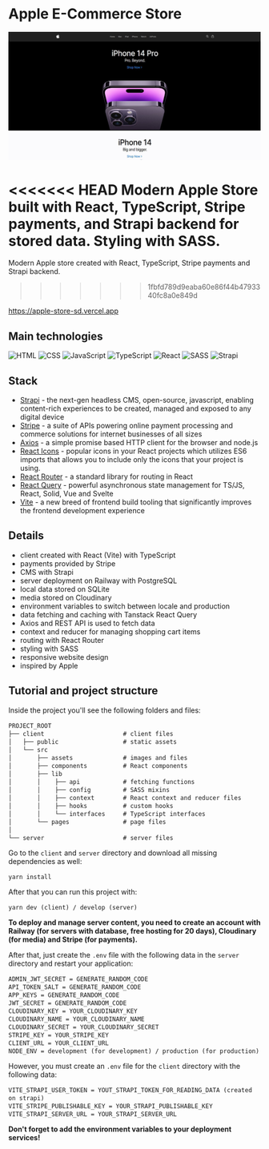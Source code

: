 # Apple E-Commerce Store

![tutorial thumbnail](./client/src/assets/_thumbnail.jpg)

<<<<<<< HEAD
Modern Apple Store built with React, TypeScript, Stripe payments, and Strapi backend for stored data. Styling with SASS.
=======
Modern Apple store created with React, TypeScript, Stripe payments and Strapi backend.
>>>>>>> 1fbfd789d9eaba60e86f44b4793340fc8a0e849d

https://apple-store-sd.vercel.app

## Main technologies

![HTML](https://img.shields.io/badge/HTML5-E34F26?style=for-the-badge&logo=html5&logoColor=white)
![CSS](https://img.shields.io/badge/CSS3-1572B6?style=for-the-badge&logo=css3&logoColor=white)
![JavaScript](https://img.shields.io/badge/JavaScript-323330?style=for-the-badge&logo=javascript&logoColor=F7DF1E)
![TypeScript](https://img.shields.io/badge/typescript-%23007ACC.svg?style=for-the-badge&logo=typescript&logoColor=white)
![React](https://img.shields.io/badge/React-20232A?style=for-the-badge&logo=react&logoColor=61DAFB)
![SASS](https://img.shields.io/badge/SASS-hotpink.svg?style=for-the-badge&logo=SASS&logoColor=white)
![Strapi](https://img.shields.io/badge/strapi-%232E7EEA.svg?style=for-the-badge&logo=strapi&logoColor=white)

## Stack

- [Strapi](https://strapi.io) - the next-gen headless CMS, open-source, javascript, enabling content-rich experiences to be created, managed and exposed to any digital device
- [Stripe](https://stripe.com) - a suite of APIs powering online payment processing and commerce solutions for internet businesses of all sizes
- [Axios](https://axios-http.com) - a simple promise based HTTP client for the browser and node.js
- [React Icons](https://react-icons.github.io/react-icons) - popular icons in your React projects which utilizes ES6 imports that allows you to include only the icons that your project is using.
- [React Router](https://reactrouter.com/en/main) - a standard library for routing in React
- [React Query](https://tanstack.com/query/v4) - powerful asynchronous state management for TS/JS, React, Solid, Vue and Svelte
- [Vite](https://vitejs.dev) - a new breed of frontend build tooling that significantly improves the frontend development experience

## Details

- client created with React (Vite) with TypeScript
- payments provided by Stripe
- CMS with Strapi
- server deployment on Railway with PostgreSQL
- local data stored on SQLite
- media stored on Cloudinary
- environment variables to switch between locale and production
- data fetching and caching with Tanstack React Query
- Axios and REST API is used to fetch data
- context and reducer for managing shopping cart items
- routing with React Router
- styling with SASS
- responsive website design
- inspired by Apple

## Tutorial and project structure

Inside the project you'll see the following folders and files:

```
PROJECT_ROOT
├── client                      # client files
│   ├── public                  # static assets
│   └── src
│       ├── assets              # images and files
│       ├── components          # React components
│       ├── lib
│       │    ├── api            # fetching functions
│       │    ├── config         # SASS mixins
│       │    ├── context        # React context and reducer files
│       │    ├── hooks          # custom hooks
│       │    └── interfaces     # TypeScript interfaces
│       └── pages               # page files
│
└── server                      # server files
```

Go to the `client` and `server` directory and download all missing dependencies as well:

```
yarn install
```

After that you can run this project with:

```
yarn dev (client) / develop (server)
```

**To deploy and manage server content, you need to create an account with Railway (for servers with database, free hosting for 20 days), Cloudinary (for media) and Stripe (for payments).**

After that, just create the `.env` file with the following data in the `server` directory and restart your application:

```
ADMIN_JWT_SECRET = GENERATE_RANDOM_CODE
API_TOKEN_SALT = GENERATE_RANDOM_CODE
APP_KEYS = GENERATE_RANDOM_CODE
JWT_SECRET = GENERATE_RANDOM_CODE
CLOUDINARY_KEY = YOUR_CLOUDINARY_KEY
CLOUDINARY_NAME = YOUR_CLOUDINARY_NAME
CLOUDINARY_SECRET = YOUR_CLOUDINARY_SECRET
STRIPE_KEY = YOUR_STRIPE_KEY
CLIENT_URL = YOUR_CLIENT_URL
NODE_ENV = development (for development) / production (for production)
```

However, you must create an `.env` file for the `client` directory with the following data:

```
VITE_STRAPI_USER_TOKEN = YOUT_STRAPI_TOKEN_FOR_READING_DATA (created on strapi)
VITE_STRIPE_PUBLISHABLE_KEY = YOUR_STRAPI_PUBLISHABLE_KEY
VITE_STRAPI_SERVER_URL = YOUR_STRAPI_SERVER_URL
```

**Don't forget to add the environment variables to your deployment services!**
